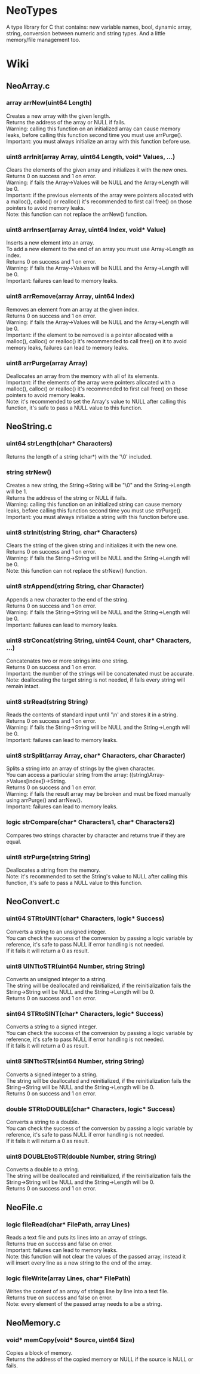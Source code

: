 # NeoTypes
A type library for C that contains: new variable names, bool, dynamic array, string, conversion between numeric and string types. And a little memory/file management too.

# Wiki

## NeoArray.c

### array arrNew(uint64 Length)
Creates a new array with the given length.\
Returns the address of the array or NULL if fails.\
Warning: calling this function on an initialized array can cause memory leaks, before calling this function second time you must use arrPurge().\
Important: you must always initialize an array with this function before use.

### uint8 arrInit(array Array, uint64 Length, void* Values, ...)
Clears the elements of the given array and initializes it with the new ones.\
Returns 0 on success and 1 on error.\
Warning: if fails the Array->Values will be NULL and the Array->Length will be 0.\
Important: if the previous elements of the array were pointers allocated with a malloc(), calloc() or realloc() it's recommended to first call free() on those pointers to avoid memory leaks.\
Note: this function can not replace the arrNew() function.

### uint8 arrInsert(array Array, uint64 Index, void* Value)
Inserts a new element into an array.\
To add a new element to the end of an array you must use Array->Length as index.\
Returns 0 on success and 1 on error.\
Warning: if fails the Array->Values will be NULL and the Array->Length will be 0.\
Important: failures can lead to memory leaks.

### uint8 arrRemove(array Array, uint64 Index)
Removes an element from an array at the given index.\
Returns 0 on success and 1 on error.\
Warning: if fails the Array->Values will be NULL and the Array->Length will be 0.\
Important: if the element to be removed is a pointer allocated with a malloc(), calloc() or realloc() it's recommended to call free() on it to avoid memory leaks, failures can lead to memory leaks.

### uint8 arrPurge(array Array)
Deallocates an array from the memory with all of its elements.\
Important: if the elements of the array were pointers allocated with a malloc(), calloc() or realloc() it's recommended to first call free() on those pointers to avoid memory leaks.\
Note: it's recommended to set the Array's value to NULL after calling this function, it's safe to pass a NULL value to this function.

## NeoString.c

### uint64 strLength(char* Characters)
Returns the length of a string (char*) with the '\0' included.

### string strNew()
Creates a new string, the String->String will be "\0" and the String->Length will be 1.\
Returns the address of the string or NULL if fails.\
Warning: calling this function on an initialized string can cause memory leaks, before calling this function second time you must use strPurge().\
Important: you must always initialize a string with this function before use.

### uint8 strInit(string String, char* Characters)
Clears the string of the given string and initializes it with the new one.\
Returns 0 on success and 1 on error.\
Warning: if fails the String->String will be NULL and the String->Length will be 0.\
Note: this function can not replace the strNew() function.

### uint8 strAppend(string String, char Character)
Appends a new character to the end of the string.\
Returns 0 on success and 1 on error.\
Warning: if fails the String->String will be NULL and the String->Length will be 0.\
Important: failures can lead to memory leaks.

### uint8 strConcat(string String, uint64 Count, char* Characters, ...)
Concatenates two or more strings into one string.\
Returns 0 on success and 1 on error.\
Important: the number of the strings will be concatenated must be accurate.\
Note: deallocating the target string is not needed, if fails every string will remain intact.

### uint8 strRead(string String)
Reads the contents of standard input until '\n' and stores it in a string.\
Returns 0 on success and 1 on error.\
Warning: if fails the String->String will be NULL and the String->Length will be 0.\
Important: failures can lead to memory leaks.

### uint8 strSplit(array Array, char* Characters, char Character)
Splits a string into an array of strings by the given character.\
You can access a particular string from the array: ((string)Array->Values[index])->String.\
Returns 0 on success and 1 on error.\
Warning: if fails the result array may be broken and must be fixed manually using arrPurge() and arrNew().\
Important: failures can lead to memory leaks.

### logic strCompare(char* Characters1, char* Characters2)
Compares two strings character by character and returns true if they are equal.

### uint8 strPurge(string String)
Deallocates a string from the memory.\
Note: it's recommended to set the String's value to NULL after calling this function, it's safe to pass a NULL value to this function.

## NeoConvert.c

### uint64 STRtoUINT(char* Characters, logic* Success)
Converts a string to an unsigned integer.\
You can check the success of the conversion by passing a logic variable
by reference, it's safe to pass NULL if error handling is not needed.\
If it fails it will return a 0 as result.

### uint8 UINTtoSTR(uint64 Number, string String)
Converts an unsigned integer to a string.\
The string will be deallocated and reinitialized, if the reinitialization fails the String->String will be NULL and the String->Length will be 0.\
Returns 0 on success and 1 on error.

### sint64 STRtoSINT(char* Characters, logic* Success)
Converts a string to a signed integer.\
You can check the success of the conversion by passing a logic variable
by reference, it's safe to pass NULL if error handling is not needed.\
If it fails it will return a 0 as result.

### uint8 SINTtoSTR(sint64 Number, string String)
Converts a signed integer to a string.\
The string will be deallocated and reinitialized, if the reinitialization fails the String->String will be NULL and the String->Length will be 0.\
Returns 0 on success and 1 on error.

### double STRtoDOUBLE(char* Characters, logic* Success)
Converts a string to a double.\
You can check the success of the conversion by passing a logic variable
by reference, it's safe to pass NULL if error handling is not needed.\
If it fails it will return a 0 as result.

### uint8 DOUBLEtoSTR(double Number, string String)
Converts a double to a string.\
The string will be deallocated and reinitialized, if the reinitialization fails the String->String will be NULL and the String->Length will be 0.\
Returns 0 on success and 1 on error.

## NeoFile.c

### logic fileRead(char* FilePath, array Lines)
Reads a text file and puts its lines into an array of strings.\
Returns true on success and false on error.\
Important: failures can lead to memory leaks.\
Note: this function will not clear the values of the passed array, instead it will insert every line as a new string to the end of the array.

### logic fileWrite(array Lines, char* FilePath)
Writes the content of an array of strings line by line into a text file.\
Returns true on success and false on error.\
Note: every element of the passed array needs to a be a string.

## NeoMemory.c

### void* memCopy(void* Source, uint64 Size)
Copies a block of memory.\
Returns the address of the copied memory or NULL if the source is NULL or fails.
